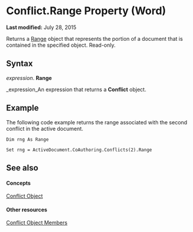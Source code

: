 
# Conflict.Range Property (Word)

 **Last modified:** July 28, 2015

 Returns a [Range](15a7a1c4-5f3f-5b6e-60e9-29688de3f274.md) object that represents the portion of a document that is contained in the specified object. Read-only.

## Syntax

 _expression_. **Range**

 _expression_An expression that returns a  **Conflict** object.


## Example

The following code example returns the range associated with the second conflict in the active document.


```
Dim rng As Range 
 
Set rng = ActiveDocument.CoAuthoring.Conflicts(2).Range 

```


## See also


#### Concepts


 [Conflict Object](e9fe0318-d3e3-7589-0c15-64210ac5b709.md)
#### Other resources


 [Conflict Object Members](f097cddc-b78a-d154-0b88-ed22a876d946.md)
